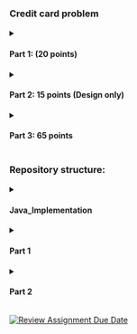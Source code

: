 ### Credit card problem

<details>
  <summary>

  #### Part 1: (20 points)

  </summary>

You have a CSV file that contains credit card  records. Each record is on a line. It contains a field for the card number, the expiration date, and the name of the card holder. The fields are comma-separated.  In your system you have the following class structure for the credit cards:

     a class CreditCard,

     classes VisaCC, MasterCC, AmExCC that are all subclasses of CreditCard,

     you can assume more subclasses for other credit card types will be added later on.

You now have to design the method(s) (and maybe additional classes) that  reads a record from the file, verifies that the credit card number is a valid account number, and creates an instance of the appropriate credit card class.  

Important details: Credit card numbers cannot exceed 19.  You can determine the card issuer based on the credit card number:

MasterCard

First digit is a 5, second digit is in range 1 through 5 inclusive. Only valid length of number is 16 digits.

Visa

First digit is a 4. Length is either 13 or 16 digits.

AmericanExpress

First digit is a 3 and second digit a 4 or 7. Length is 15 digits.

Discover

First four digits are 6011. Length is 16 digits.

Deliverables:

Upload a PDF document containing the text and UML Class diagram in your Git repo. You can use Astah tool for the diagrams.

- Describe what is the primary problem you try to solve.

- Describe what are the secondary problems you try to solve (if there are any).

- Describe what design pattern(s) you use how (use plain text and diagrams).

- Describe the consequences of using this/these pattern(s).

Hint: you face here (at least) two problems, one has to do with how you figure out what kind of card a specific record is about, the other one with how you create the appropriate objects. Look at behavioral patterns and at creational patterns.

</details>

<details>
  <summary>

  #### Part 2:  15 points (Design only)

   </summary>

Continue with the design from Part 1 and extend it to parse different input file formats (json, xml, csv) and detect the type of credit card and then output to a file  (in the same format as the input - json or xml or csv) - with each line showing the card number, type of card (if a valid card number) and an error (if the card number is not valid). The design should accommodate newer file formats for the future. Draw a  UML Class Diagram for Part 2

</details>

<details>
  <summary>

  #### Part 3: 65 points

  </summary>

Implement an application (Java code and JUnit tests) for Part 1 and Part2 - that accepts input file name and output file name and writes an output file in the same format as the input (CSV or JSON or XML). Output should contain the details specified in Part 2.

</details>



### Repository structure:

<details>
  <summary>

  #### Java_Implementation
    
  </summary>

  This folder contains the complete java implementation for the project along with the JUnit test cases and sample input/ outpu files.
</details>

<details>
  <summary>

   ####  Part 1
    
  </summary>

  Part 1 folder contains the documentation of the deliverables and uml class diagram for part 1 of the project.
  It also contains the java implmentation for part 1.
</details>

<details>
  <summary>

   ####  Part 2
    
  </summary>

  Part 2 folder contains the documentation of the deliverables and uml class diagram for part 2 of the project.
</details>








[![Review Assignment Due Date](https://classroom.github.com/assets/deadline-readme-button-24ddc0f5d75046c5622901739e7c5dd533143b0c8e959d652212380cedb1ea36.svg)](https://classroom.github.com/a/9NZqTcR2)

